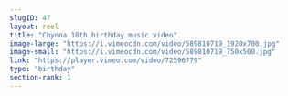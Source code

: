 ```yaml
---
slugID: 47 
layout: reel
title: "Chynna 18th birthday music video"
image-large: "https://i.vimeocdn.com/video/589810719_1920x700.jpg"
image-small: "https://i.vimeocdn.com/video/589810719_750x500.jpg"
link: "https://player.vimeo.com/video/72596779"
type: "birthday"
section-rank: 1
---
```

